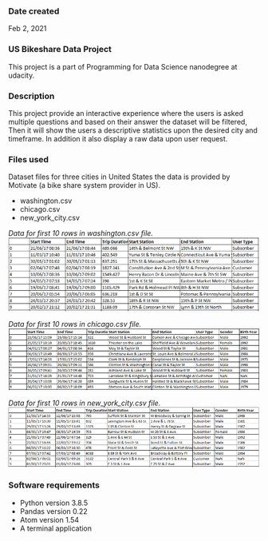 ### Date created
Feb 2, 2021

### US Bikeshare Data Project
This project is a part of Programming for Data Science nanodegree at udacity.

### Description
This project provide an interactive experience where the users is asked multiple questions and based on their answer the dataset will be filtered, Then it will show the users a descriptive statistics upon the desired city and timeframe. In addition it also display a raw data upon user request.

### Files used
Dataset files for three cities in United States the data is provided by Motivate (a bike share system provider in US).
* washington.csv
* chicago.csv
* new_york_city.csv

_Data for first 10 rows in washington.csv file._
![washington-dataset-file](images/screenshot-washington.PNG)


_Data for first 10 rows in chicago.csv file._
![chicago-dataset-file](images/screenshot-chicago.PNG)


_Data for first 10 rows in new_york_city.csv file._
![new-york-dataset-file](images/screenshot-new-york.PNG)

### Software requirements
* Python version 3.8.5
* Pandas version 0.22
* Atom version 1.54
* A terminal application
